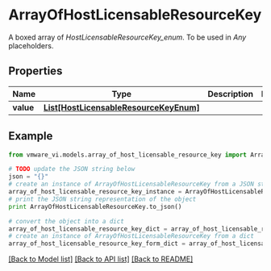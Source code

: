 # ArrayOfHostLicensableResourceKey

A boxed array of *HostLicensableResourceKey_enum*. To be used in *Any* placeholders. 

## Properties
Name | Type | Description | Notes
------------ | ------------- | ------------- | -------------
**value** | [**List[HostLicensableResourceKeyEnum]**](HostLicensableResourceKeyEnum.md) |  | 

## Example

```python
from vmware_vi.models.array_of_host_licensable_resource_key import ArrayOfHostLicensableResourceKey

# TODO update the JSON string below
json = "{}"
# create an instance of ArrayOfHostLicensableResourceKey from a JSON string
array_of_host_licensable_resource_key_instance = ArrayOfHostLicensableResourceKey.from_json(json)
# print the JSON string representation of the object
print ArrayOfHostLicensableResourceKey.to_json()

# convert the object into a dict
array_of_host_licensable_resource_key_dict = array_of_host_licensable_resource_key_instance.to_dict()
# create an instance of ArrayOfHostLicensableResourceKey from a dict
array_of_host_licensable_resource_key_form_dict = array_of_host_licensable_resource_key.from_dict(array_of_host_licensable_resource_key_dict)
```
[[Back to Model list]](../README.md#documentation-for-models) [[Back to API list]](../README.md#documentation-for-api-endpoints) [[Back to README]](../README.md)


